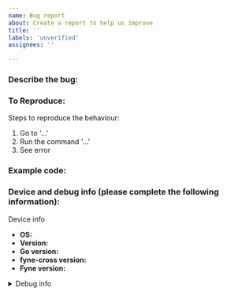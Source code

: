 ```yaml
---
name: Bug report
about: Create a report to help us improve
title: ''
labels: 'unverified'
assignees: ''

---
```


<!-- Please search for open issues that relate to the same problem before opening a new one. -->

### Describe the bug:
<!-- A clear and concise description about the bug. -->


### To Reproduce:
Steps to reproduce the behaviour:
1. Go to '...'
2. Run the command '...'
3. See error

### Example code:
<!-- If applicable, add a link to a repository or a short code snippet to help explain and simplify reproduction of the problem. -->
<!-- Please write the code inside a code block with go syntax, like this:
```go
Write your code here.
```
-->

### Device and debug info (please complete the following information):

<summary>Device info</summary>

 - **OS:** <!-- [e.g. Linux, MacOS or iOS] -->
 - **Version:** <!-- [e.g. 5.10.2, 10.13 High Sierra or 14.2] -->
 - **Go version:** <!-- [e.g. 1.12.3] -->
 - **fyne-cross version:** <!-- [e.g. 1.1.1 or git SHA] -->
 - **Fyne version:** <!-- [e.g. 2.1.0 or git SHA] -->

<details><summary>Debug info</summary><br><pre>
<!-- To report debug info add here the output of the fyne-cross command having problem executed with the `-no-cache` and `-debug` flags, like this:
```bash
fyne-cross linux --debug --no-cache .
```
Make sure the output does not contain any sensitive information.
-->
</pre></details>
